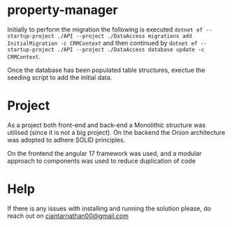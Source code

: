 # property-manager
Initially to perform the migration the following is executed `dotnet ef --startup-project ./API --project ./DataAccess migrations add InitialMigration -c CRMContext` and then continued by `dotnet ef --startup-project ./API --project ./DataAccess database update -c CRMContext`.

Once the database has been populated table structures, exectue the seeding script to add the initial data.

# Project
As a project both front-end and back-end a Monolithic structure was utilised (since it is not a big project). On the backend the Onion architecture was adopted to adhere SOLID principles.

On the frontend the angular 17 framework was used, and a modular approach to components was used to reduce duplication of code

# Help
If there is any issues with installing and running the solution please, do reach out on ciantarnathan00@gmail.com
